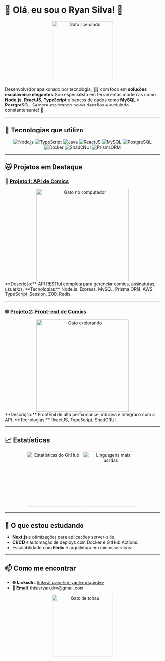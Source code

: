 # 👋 Olá, eu sou o Ryan Silva! 👋

<div align="center">
  <img src="https://media.giphy.com/media/JIX9t2j0ZTN9S/giphy.gif" alt="Gato acenando" width="200"/>
</div>

Desenvolvedor apaixonado por tecnologia, 🧑‍💻 com foco em **soluções escaláveis e elegantes**. Sou especialista em ferramentas modernas como **Node.js**, **ReactJS**, **TypeScript** e bancos de dados como **MySQL** e **PostgreSQL**. Sempre explorando novos desafios e evoluindo constantemente! 🚀

---

## 🌟 Tecnologias que utilizo
<div align="center">
  <img src="https://img.shields.io/badge/Node.js-339933?style=for-the-badge&logo=nodedotjs&logoColor=white" alt="Node.js" />
  <img src="https://img.shields.io/badge/TypeScript-3178C6?style=for-the-badge&logo=typescript&logoColor=white" alt="TypeScript" />
  <img src="https://img.shields.io/badge/Java-007396?style=for-the-badge&logo=java&logoColor=white" alt="Java" />
  <img src="https://img.shields.io/badge/ReactJS-61DAFB?style=for-the-badge&logo=react&logoColor=white" alt="ReactJS" />
  <img src="https://img.shields.io/badge/MySQL-4479A1?style=for-the-badge&logo=mysql&logoColor=white" alt="MySQL" />
  <img src="https://img.shields.io/badge/PostgreSQL-336791?style=for-the-badge&logo=postgresql&logoColor=white" alt="PostgreSQL" />
  <img src="https://img.shields.io/badge/Docker-2496ED?style=for-the-badge&logo=docker&logoColor=white" alt="Docker" />
  <img src="https://img.shields.io/badge/ShadCNUI-000000?style=for-the-badge&logo=nextdotjs&logoColor=white" alt="ShadCNUI" />
  <img src="https://img.shields.io/badge/PrismaORM-2D3748?style=for-the-badge&logo=prisma&logoColor=white" alt="PrismaORM" />
</div>

---

## 🐱 Projetos em Destaque

### 📂 [Projeto 1: API de Comics](https://github.com/brucesantss/reduce-vite)  
<div align="center">
  <img src="https://media.giphy.com/media/3oriO0OEd9QIDdllqo/giphy.gif" alt="Gato no computador" width="300"/>
</div>
**Descrição:** API RESTful completa para gerenciar comics, assinaturas, usuários.  
**Tecnologias:** Node.js, Express, MySQL, Prisma ORM, AWS, TypeScript, Session, ZOD, Redis.  

---

### 🌐 [Projeto 2: Front-end de Comics](https://github.com/xDGxx/tum-vite)  
<div align="center">
  <img src="https://media.giphy.com/media/1CatGvNZTajK6YxIEv/giphy.gif" alt="Gato explorando" width="300"/>
</div>
**Descrição:** FrontEnd de alta performance, intuitiva e integrado com a API.  
**Tecnologias:** ReactJS, TypeScript, ShadCNUI.

---

## 📈 Estatísticas
<div align="center">
  <img src="https://github-readme-stats.vercel.app/api?username=brucesantss&show_icons=true&theme=radical" alt="Estatísticas do GitHub" height="180px"/>
  <img src="https://github-readme-stats.vercel.app/api/top-langs/?username=brucesantss&layout=compact&theme=radical" alt="Linguagens mais usadas" height="180px"/>
</div>

---

## 🎯 O que estou estudando
- **Next.js** e otimizações para aplicações server-side.
- **CI/CD** e automação de deploys com Docker e GitHub Actions.
- Escalabilidade com **Redis** e arquitetura em microsserviços.

---

## 📫 Como me encontrar
- **🌐 LinkedIn**: [linkedin.com/in/ryanhenriquedev](https://linkedin.com/in/brucesantss)  
- **📧 Email**: [thisisryan.dev@gmail.com](mailto:bruce.santss@gmail.com)  

<div align="center">
  <img src="https://media.giphy.com/media/12HZukMBlutpoQ/giphy.gif" alt="Gato de tchau" width="200"/>
</div>
